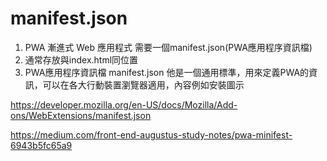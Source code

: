 # manifest.json

1. PWA 漸進式 Web 應用程式 需要一個manifest.json(PWA應用程序資訊檔)
2. 通常存放與index.html同位置
3. PWA應用程序資訊檔 manifest.json 他是一個通用標準，用來定義PWA的資訊，可以在各大行動裝置瀏覽器適用，內容例如安裝圖示

https://developer.mozilla.org/en-US/docs/Mozilla/Add-ons/WebExtensions/manifest.json


https://medium.com/front-end-augustus-study-notes/pwa-minifest-6943b5fc65a9


